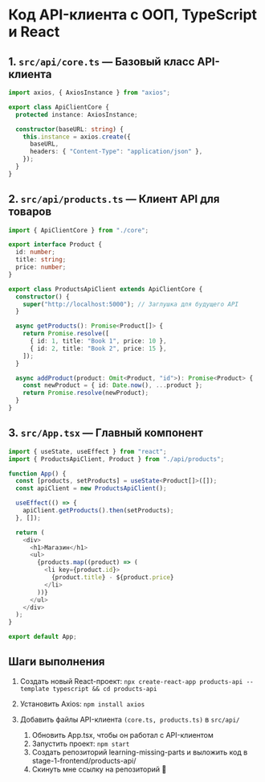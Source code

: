 # Код API-клиента с ООП, TypeScript и React

## **1. `src/api/core.ts` — Базовый класс API-клиента**

```typescript
import axios, { AxiosInstance } from "axios";

export class ApiClientCore {
  protected instance: AxiosInstance;

  constructor(baseURL: string) {
    this.instance = axios.create({
      baseURL,
      headers: { "Content-Type": "application/json" },
    });
  }
}
```

## 2. `src/api/products.ts` — Клиент API для товаров

```typescript
import { ApiClientCore } from "./core";

export interface Product {
  id: number;
  title: string;
  price: number;
}

export class ProductsApiClient extends ApiClientCore {
  constructor() {
    super("http://localhost:5000"); // Заглушка для будущего API
  }

  async getProducts(): Promise<Product[]> {
    return Promise.resolve([
      { id: 1, title: "Book 1", price: 10 },
      { id: 2, title: "Book 2", price: 15 },
    ]);
  }

  async addProduct(product: Omit<Product, "id">): Promise<Product> {
    const newProduct = { id: Date.now(), ...product };
    return Promise.resolve(newProduct);
  }
}
```

## 3. `src/App.tsx` — Главный компонент

```typescript
import { useState, useEffect } from "react";
import { ProductsApiClient, Product } from "./api/products";

function App() {
  const [products, setProducts] = useState<Product[]>([]);
  const apiClient = new ProductsApiClient();

  useEffect(() => {
    apiClient.getProducts().then(setProducts);
  }, []);

  return (
    <div>
      <h1>Магазин</h1>
      <ul>
        {products.map((product) => (
          <li key={product.id}>
            {product.title} - ${product.price}
          </li>
        ))}
      </ul>
    </div>
  );
}

export default App;
```

## Шаги выполнения

1. Создать новый React-проект:
   `npx create-react-app products-api --template typescript && cd products-api `

2. Установить Axios:
   `npm install axios`

3. Добавить файлы API-клиента `(core.ts, products.ts)` в `src/api/`
   1. Обновить App.tsx, чтобы он работал с API-клиентом
   2. Запустить проект:
      `npm start`
   3. Создать репозиторий learning-missing-parts и выложить код в stage-1-frontend/products-api/
   4. Скинуть мне ссылку на репозиторий 🚀
